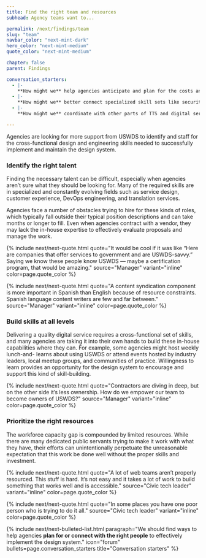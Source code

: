 ```yaml
---
title: Find the right team and resources
subhead: Agency teams want to...

permalink: /next/findings/team
slug: "team"
navbar_color: "next-mint-dark"
hero_color: "next-mint-medium"
quote_color: "next-mint-medium"

chapter: false
parent: Findings

conversation_starters: 
  - |-
    **How might we** help agencies anticipate and plan for the costs and staffing needs associated with design system adoption?
  - |-
    **How might we** better connect specialized skill sets like security engineers or Spanish language content writers to agencies who need them?
  - |-
    **How might we** coordinate with other parts of TTS and digital services teams throughout government to provide support for design system adoption?

---
```


<section class="next-section">
  <div class="grid-container">
    <div class="grid-row">
      <div class="grid-col-12 tablet:grid-col-8 tablet:margin-x-auto desktop:margin-x-0 next-section-prose" markdown="1">

Agencies are looking for more support from USWDS to identify and staff for the cross-functional design and engineering skills needed to successfully implement and maintain the design system.

### Identify the right talent

Finding the necessary talent can be difficult, especially when agencies aren’t sure what they should be looking for. Many of the required skills are in specialized and constantly evolving fields such as service design, customer experience, DevOps engineering, and translation services.

Agencies face a number of obstacles trying to hire for these kinds of roles, which typically fall outside their typical position descriptions and can take months or longer to fill. Even when agencies contract with a vendor, they may lack the in-house expertise to effectively evaluate proposals and manage the work.


{% include next/next-quote.html quote="It would be cool if it was like “Here are companies that offer services to government and are USWDS-savvy.” Saying we know these people know USWDS — maybe a certification program, that would be amazing." source="Manager" variant="inline" color=page.quote_color %}

{% include next/next-quote.html quote="A content syndication component is more important in Spanish than English because of resource constraints. Spanish language content writers are few and far between." source="Manager" variant="inline" color=page.quote_color %}


### Build skills at all levels

Delivering a quality digital service requires a cross-functional set of skills, and many agencies are taking it into their own hands to build these in-house capabilities where they can. For example, some agencies might host weekly lunch-and- learns about using USWDS or attend events hosted by industry leaders, local meetup groups, and communities of practice. Willingness to learn provides an opportunity for the design system to encourage and support this kind of skill-building.

{% include next/next-quote.html quote="Contractors are diving in deep, but on the other side it’s less ownership. How do we empower our team to become owners of USWDS?" source="Manager" variant="inline" color=page.quote_color %}


### Prioritize the right resources

The workforce capacity gap is compounded by limited resources. While there are many dedicated public servants trying to make it work with
what they have, their efforts can unintentionally perpetuate the unreasonable expectation that this work be done well without the proper skills and investment.

{% include next/next-quote.html quote="A lot of web teams aren’t properly resourced. This stuff is hard. It’s not easy and it takes a lot of work to build something that works well and is accessible." source="Civic tech leader" variant="inline" color=page.quote_color  %}

{% include next/next-quote.html quote="In some places you have one poor person who is trying to do it&nbsp;all." source="Civic tech leader" variant="inline" color=page.quote_color  %}

</div>
    </div>
  </div>
</section>
<div class="bg-{{ page.hero_color}} height-1"></div>
<section class="next-section next-section--shaded">
  <div class="grid-container">
    <div class="grid-row">
      <div class="grid-col-12 tablet:grid-col-8 tablet:margin-x-auto desktop:margin-x-0 margin-top-neg-3 margin-bottom-neg-3 next-section-prose">
        {% include next/next-bulleted-list.html paragraph="We should find ways to help agencies <b>plan for or connect with the right people</b> to effectively implement the design system." icon="forum" bullets=page.conversation_starters title="Conversation starters" %}
      </div>
    </div>
  </div>
</section>